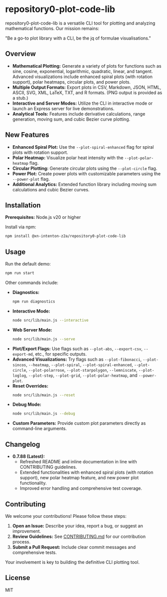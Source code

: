 # repository0-plot-code-lib

repository0-plot-code-lib is a versatile CLI tool for plotting and analyzing mathematical functions. Our mission remains:

"Be a go-to plot library with a CLI, be the jq of formulae visualisations."

## Overview

- **Mathematical Plotting:** Generate a variety of plots for functions such as sine, cosine, exponential, logarithmic, quadratic, linear, and tangent. Advanced visualizations include enhanced spiral plots (with rotation support), polar heatmaps, circular plots, and power plots.
- **Multiple Output Formats:** Export plots in CSV, Markdown, JSON, HTML, ASCII, SVG, XML, LaTeX, TXT, and R formats. (PNG output is provided as a stub.)
- **Interactive and Server Modes:** Utilize the CLI in interactive mode or launch an Express server for live demonstrations.
- **Analytical Tools:** Features include derivative calculations, range generation, moving sum, and cubic Bezier curve plotting.

## New Features

- **Enhanced Spiral Plot:** Use the `--plot-spiral-enhanced` flag for spiral plots with rotation support.
- **Polar Heatmap:** Visualize polar heat intensity with the `--plot-polar-heatmap` flag.
- **Circular Plotting:** Generate circular plots using the `--plot-circle` flag.
- **Power Plot:** Create power plots with customizable parameters using the `--power-plot` flag.
- **Additional Analytics:** Extended function library including moving sum calculations and cubic Bezier curves.

## Installation

**Prerequisites:** Node.js v20 or higher

Install via npm:

```bash
npm install @xn-intenton-z2a/repository0-plot-code-lib
```

## Usage

Run the default demo:

```bash
npm run start
```

Other commands include:

- **Diagnostics:**
  ```bash
  npm run diagnostics
  ```
- **Interactive Mode:**
  ```bash
  node src/lib/main.js --interactive
  ```
- **Web Server Mode:**
  ```bash
  node src/lib/main.js --serve
  ```
- **Plot/Export Flags:** Use flags such as `--plot-abs`, `--export-csv`, `--export-md`, etc., for specific outputs.
- **Advanced Visualizations:** Try flags such as `--plot-fibonacci`, `--plot-sincos`, `--heatmap`, `--plot-spiral`, `--plot-spiral-enhanced`, `--plot-circle`, `--plot-polarrose`, `--plot-starpolygon`, `--lemniscate`, `--plot-loglog`, `--plot-step`, `--plot-grid`, `--plot-polar-heatmap`, and `--power-plot`.
- **Reset Overrides:**
  ```bash
  node src/lib/main.js --reset
  ```
- **Debug Mode:**
  ```bash
  node src/lib/main.js --debug
  ```
- **Custom Parameters:** Provide custom plot parameters directly as command-line arguments.

## Changelog

- **0.7.88 (Latest):**
  - Refreshed README and inline documentation in line with CONTRIBUTING guidelines.
  - Extended functionalities with enhanced spiral plots (with rotation support), new polar heatmap feature, and new power plot functionality.
  - Improved error handling and comprehensive test coverage.

## Contributing

We welcome your contributions! Please follow these steps:

1. **Open an Issue:** Describe your idea, report a bug, or suggest an improvement.
2. **Review Guidelines:** See [CONTRIBUTING.md](./CONTRIBUTING.md) for our contribution process.
3. **Submit a Pull Request:** Include clear commit messages and comprehensive tests.

Your involvement is key to building the definitive CLI plotting tool.

## License

MIT
